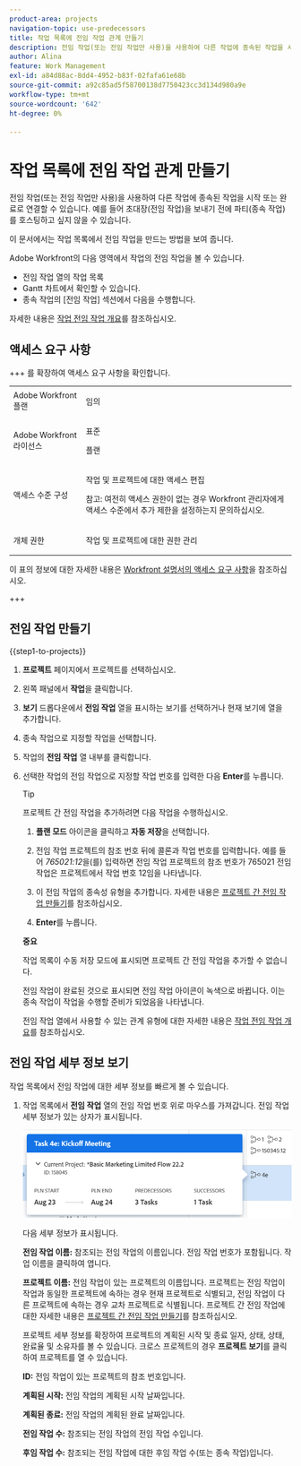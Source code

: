 ```yaml
---
product-area: projects
navigation-topic: use-predecessors
title: 작업 목록에 전임 작업 관계 만들기
description: 전임 작업(또는 전임 작업만 사용)을 사용하여 다른 작업에 종속된 작업을 시작 또는 완료로 연결할 수 있습니다. 예를 들어 초대장(전임 작업)을 보내기 전에 파티(종속 작업)를 호스팅하고 싶지 않을 수 있습니다.
author: Alina
feature: Work Management
exl-id: a84d88ac-8dd4-4952-b83f-02fafa61e68b
source-git-commit: a92c85ad5f58700138d7750423cc3d134d980a9e
workflow-type: tm+mt
source-wordcount: '642'
ht-degree: 0%

---
```


# 작업 목록에 전임 작업 관계 만들기

<!-- Audited: 5/2025 -->

전임 작업(또는 전임 작업만 사용)을 사용하여 다른 작업에 종속된 작업을 시작 또는 완료로 연결할 수 있습니다. 예를 들어 초대장(전임 작업)을 보내기 전에 파티(종속 작업)를 호스팅하고 싶지 않을 수 있습니다.

이 문서에서는 작업 목록에서 전임 작업을 만드는 방법을 보여 줍니다.

Adobe Workfront의 다음 영역에서 작업의 전임 작업을 볼 수 있습니다.

* 전임 작업 열의 작업 목록
* Gantt 차트에서 확인할 수 있습니다.
* 종속 작업의 [전임 작업] 섹션에서 다음을 수행합니다.

자세한 내용은 [작업 전임 작업 개요](../../../manage-work/tasks/use-prdcssrs/predecessors-overview.md)를 참조하십시오.

## 액세스 요구 사항

+++ 를 확장하여 액세스 요구 사항을 확인합니다.

<table style="table-layout:auto"> 
 <col> 
 <col> 
 <tbody> 
  <tr> 
   <td role="rowheader">Adobe Workfront 플랜</td> 
   <td> <p>임의</p> </td> 
  </tr> 
  <tr> 
   <td role="rowheader">Adobe Workfront 라이선스</td> 
   <td> <p>표준 </p><p>플랜 </p> </td> 
  </tr> 
  <tr> 
   <td role="rowheader">액세스 수준 구성</td> 
   <td> <p>작업 및 프로젝트에 대한 액세스 편집</p> <p>참고: 여전히 액세스 권한이 없는 경우 Workfront 관리자에게 액세스 수준에서 추가 제한을 설정하는지 문의하십시오. </p> </td> 
  </tr> 
  <tr> 
   <td role="rowheader">개체 권한</td> 
   <td> <p>작업 및 프로젝트에 대한 권한 관리</p> </td> 
  </tr> 
 </tbody> 
</table>

이 표의 정보에 대한 자세한 내용은 [Workfront 설명서의 액세스 요구 사항](/help/quicksilver/administration-and-setup/add-users/access-levels-and-object-permissions/access-level-requirements-in-documentation.md)을 참조하십시오.

+++

## 전임 작업 만들기

{{step1-to-projects}}

1. **프로젝트** 페이지에서 프로젝트를 선택하십시오.
1. 왼쪽 패널에서 **작업**&#x200B;을 클릭합니다.
1. **보기** 드롭다운에서 **전임 작업** 열을 표시하는 보기를 선택하거나 현재 보기에 열을 추가합니다.

1. 종속 작업으로 지정할 작업을 선택합니다.
1. 작업의 **전임 작업** 열 내부를 클릭합니다.
1. 선택한 작업의 전임 작업으로 지정할 작업 번호를 입력한 다음 **Enter**&#x200B;를 누릅니다.

   >[!TIP]
   >
   >프로젝트 간 전임 작업을 추가하려면 다음 작업을 수행하십시오.
   >
   >1. **플랜 모드** 아이콘을 클릭하고 **자동 저장**&#x200B;을 선택합니다.
   >
   >1. 전임 작업 프로젝트의 참조 번호 뒤에 콜론과 작업 번호를 입력합니다. 예를 들어 *765021:12*&#x200B;을(를) 입력하면 전임 작업 프로젝트의 참조 번호가 765021 전임 작업은 프로젝트에서 작업 번호 12임을 나타냅니다.
   >
   >1. 이 전임 작업의 종속성 유형을 추가합니다. 자세한 내용은 [프로젝트 간 전임 작업 만들기](/help/quicksilver/manage-work/tasks/use-prdcssrs/cross-project-predecessors.md)를 참조하십시오.
   >
   >1. **Enter**&#x200B;를 누릅니다.
   >
   >**중요**
   >
   >작업 목록이 수동 저장 모드에 표시되면 프로젝트 간 전임 작업을 추가할 수 없습니다.

   전임 작업이 완료된 것으로 표시되면 전임 작업 아이콘이 녹색으로 바뀝니다. 이는 종속 작업이 작업을 수행할 준비가 되었음을 나타냅니다.

   전임 작업 열에서 사용할 수 있는 관계 유형에 대한 자세한 내용은 [작업 전임 작업 개요](../../../manage-work/tasks/use-prdcssrs/predecessors-overview.md)를 참조하십시오.

## 전임 작업 세부 정보 보기

작업 목록에서 전임 작업에 대한 세부 정보를 빠르게 볼 수 있습니다.

1. 작업 목록에서 **전임 작업** 열의 전임 작업 번호 위로 마우스를 가져갑니다. 전임 작업 세부 정보가 있는 상자가 표시됩니다.

   ![전임 작업 세부 정보](assets/predecessor-details-in-task-list.png)

   다음 세부 정보가 표시됩니다.

   **전임 작업 이름:** 참조되는 전임 작업의 이름입니다. 전임 작업 번호가 포함됩니다. 작업 이름을 클릭하여 엽니다.

   **프로젝트 이름:** 전임 작업이 있는 프로젝트의 이름입니다. 프로젝트는 전임 작업이 작업과 동일한 프로젝트에 속하는 경우 현재 프로젝트로 식별되고, 전임 작업이 다른 프로젝트에 속하는 경우 교차 프로젝트로 식별됩니다. 프로젝트 간 전임 작업에 대한 자세한 내용은 [프로젝트 간 전임 작업 만들기](../../tasks/use-prdcssrs/cross-project-predecessors.md)를 참조하십시오.

   프로젝트 세부 정보를 확장하여 프로젝트의 계획된 시작 및 종료 일자, 상태, 상태, 완료율 및 소유자를 볼 수 있습니다. 크로스 프로젝트의 경우 **프로젝트 보기**&#x200B;를 클릭하여 프로젝트를 열 수 있습니다.

   **ID:** 전임 작업이 있는 프로젝트의 참조 번호입니다.

   **계획된 시작:** 전임 작업의 계획된 시작 날짜입니다.

   **계획된 종료:** 전임 작업의 계획된 완료 날짜입니다.

   **전임 작업 수:** 참조되는 전임 작업의 전임 작업 수입니다.

   **후임 작업 수:** 참조되는 전임 작업에 대한 후임 작업 수(또는 종속 작업)입니다.
